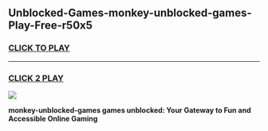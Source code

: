 
## Unblocked-Games-monkey-unblocked-games-Play-Free-r50x5
<h3>
<a href="https://premium76.site?title=monkey-unblocked-games&ref=22A">CLICK TO PLAY</a></h3>
<hr>

<h3>
<a href="https://premium76.site?title=monkey-unblocked-games&ref=22A">CLICK 2 PLAY</a>
  
</h3>

<a href="https://premium76.site?title=monkey-unblocked-games&ref=22A"><img src="https://clearcache.store/games.png"></a>


**monkey-unblocked-games games unblocked: Your Gateway to Fun and Accessible Online Gaming**
